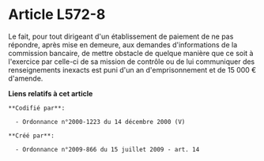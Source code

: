 # Article L572-8

Le fait, pour tout dirigeant d'un établissement de paiement de ne pas répondre, après mise en demeure, aux demandes
d'informations de la commission bancaire, de mettre obstacle de quelque manière que ce soit à l'exercice par celle-ci de sa
mission de contrôle ou de lui communiquer des renseignements inexacts est puni d'un an d'emprisonnement et de 15 000 €
d'amende.

**Liens relatifs à cet article**

	**Codifié par**:

	  - Ordonnance n°2000-1223 du 14 décembre 2000 (V)

	**Créé par**:

	  - Ordonnance n°2009-866 du 15 juillet 2009 - art. 14
